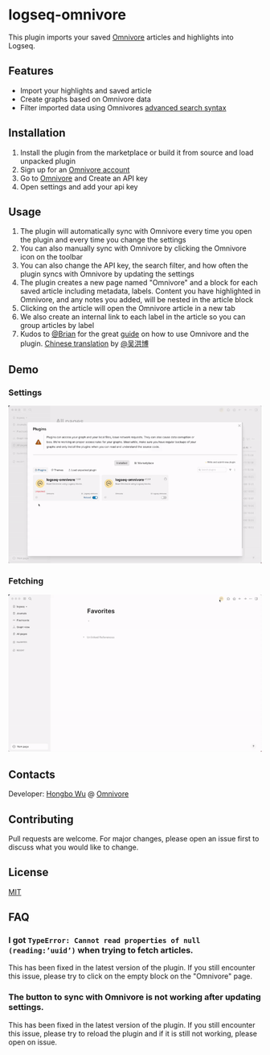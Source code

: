 # logseq-omnivore

This plugin imports your saved [Omnivore](https://omnivore.app/) articles and highlights into Logseq.

## Features

* Import your highlights and saved article
* Create graphs based on Omnivore data
* Filter imported data using Omnivores [advanced search syntax](https://omnivore.app/help/search)

## Installation

1. Install the plugin from the marketplace or build it from source and load unpacked plugin
2. Sign up for an [Omnivore account](https://omnivore.app)
2. Go to [Omnivore](https://omnivore.app/settings/api) and Create an API key
3. Open settings and add your api key

## Usage

1. The plugin will automatically sync with Omnivore every time you open the plugin and every time you change the settings
2. You can also manually sync with Omnivore by clicking the Omnivore icon on the toolbar
3. You can also change the API key, the search filter, and how often the plugin syncs with Omnivore by updating the settings
4. The plugin creates a new page named "Omnivore" and a block for each saved article including metadata, labels. Content you have highlighted in Omnivore, and any notes you added, will be nested
in the article block
5. Clicking on the article will open the Omnivore article in a new tab
6. We also create an internal link to each label in the article so you can group articles by label
7. Kudos to [@Brian](https://twitter.com/Bsunter) for the great [guide](https://briansunter.com/graph/#/page/omnivore-logseq-guide?anchor=ls-block-62b28de3-0e9e-456e-bf29-7e2541213aa5) on how to use Omnivore and the plugin. [Chinese translation](https://sywhb.github.io/#/page/omnivore-logseq%20指南) by [@吴洪博](https://twitter.com/Sy98715020)

## Demo

### Settings

![settings](screenshots/settings.gif)

### Fetching

![fetching](screenshots/fetching.gif)

## Contacts

Developer: [Hongbo Wu](https://github.com/sywhb) @ [Omnivore](https://github.com/omnivore-app)

## Contributing

Pull requests are welcome. For major changes, please open an issue first to discuss what you would like to change.

## License

[MIT](https://choosealicense.com/licenses/mit/)

## FAQ

### I got `TypeError: Cannot read properties of null (reading:’uuid’)` when trying to fetch articles.

This has been fixed in the latest version of the plugin. If you still encounter this issue, please try to click on the empty block on the "Omnivore" page.

### The button to sync with Omnivore is not working after updating settings.

This has been fixed in the latest version of the plugin. If you still encounter this issue, please try to reload the plugin and if it is still not working, please open on issue.
